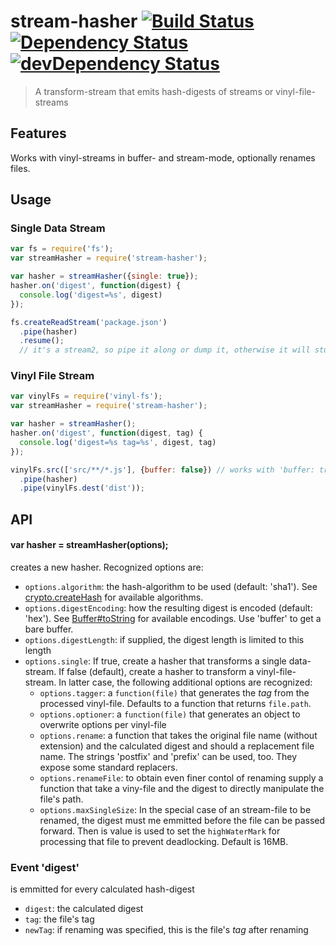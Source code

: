 # stream-hasher [![Build Status](https://secure.travis-ci.org/tapirdata/stream-hasher.png?branch=master)](https://travis-ci.org/tapirdata/stream-hasher) [![Dependency Status](https://david-dm.org/tapirdata/stream-hasher.svg)](https://david-dm.org/tapirdata/stream-hasher) [![devDependency Status](https://david-dm.org/tapirdata/stream-hasher/dev-status.svg)](https://david-dm.org/tapirdata/stream-hasher#info=devDependencies)
> A transform-stream that emits hash-digests of streams or vinyl-file-streams

## Features

Works with vinyl-streams in buffer- and stream-mode, optionally renames files.

## Usage

### Single Data Stream

``` js
var fs = require('fs');
var streamHasher = require('stream-hasher');

var hasher = streamHasher({single: true});
hasher.on('digest', function(digest) {
  console.log('digest=%s', digest)
});

fs.createReadStream('package.json')
  .pipe(hasher)
  .resume();
  // it's a stream2, so pipe it along or dump it, otherwise it will stuck.
```

### Vinyl File Stream

``` js
var vinylFs = require('vinyl-fs');
var streamHasher = require('stream-hasher');

var hasher = streamHasher();
hasher.on('digest', function(digest, tag) {
  console.log('digest=%s tag=%s', digest, tag)
});

vinylFs.src(['src/**/*.js'], {buffer: false}) // works with 'buffer: true', too 
  .pipe(hasher)
  .pipe(vinylFs.dest('dist'));
```

## API

#### var hasher = streamHasher(options);

creates a new hasher. Recognized options are:

- `options.algorithm`: the hash-algorithm to be used (default: 'sha1'). See [crypto.createHash](https://nodejs.org/api/crypto.html#crypto_crypto_createhash_algorithm) for available algorithms.
- `options.digestEncoding`: how the resulting digest is encoded (default: 'hex'). See [Buffer#toString](https://nodejs.org/api/buffer.html#buffer_buf_tostring_encoding_start_end) for available encodings. Use 'buffer' to get a bare buffer.
- `options.digestLength`: if supplied, the digest length is limited to this length
- `options.single`: If true, create a hasher that transforms a single data-stream. If false (default), create a hasher to transform a vinyl-file-stream. In latter case, the following additional options are recognized:
  - `options.tagger`: a `function(file)` that generates the *tag* from the processed vinyl-file. Defaults to a function that returns `file.path`.
  - `options.optioner`: a `function(file)` that generates an object to overwrite options per vinyl-file
  - `options.rename`: a function that takes the original file name (without extension) and the calculated digest and should a replacement file name. The strings 'postfix' and 'prefix' can be used, too. They expose some standard replacers.
  - `options.renameFile`: to obtain even finer contol of renaming supply a function that take a viny-file and the digest to directly manipulate the file's path. 
  - `options.maxSingleSize`: In the special case of an stream-file to be renamed, the digest must me emmitted before the file can be passed forward. Then is value is used to set the `highWaterMark` for processing that file to prevent deadlocking. Default is 16MB.

### Event 'digest'

is emmitted for every calculated hash-digest

- `digest`: the calculated digest
- `tag`: the file's tag
- `newTag`: if renaming was specified, this is the file's *tag* after renaming


